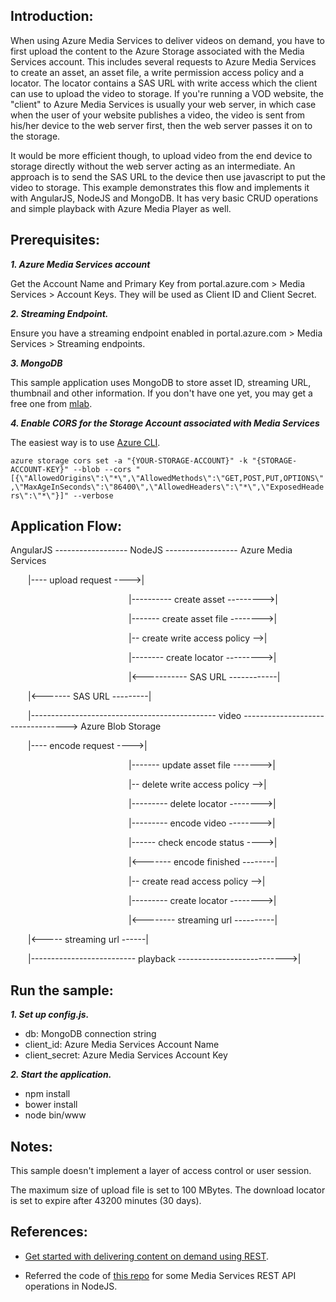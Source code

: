 ## Introduction:

When using Azure Media Services to deliver videos on demand, you have to first upload the content to the Azure Storage associated with the Media Services account. This includes several requests to Azure Media Services to create an asset, an asset file, a write permission access policy and a locator. The locator contains a SAS URL with write access which the client can use to upload the video to storage. If you're running a VOD website, the "client" to Azure Media Services is usually your web server, in which case when the user of your website publishes a video, the video is sent from his/her device to the web server first, then the web server passes it on to the storage. 

It would be more efficient though, to upload video from the end device to storage directly without the web server acting as an intermediate. An approach is to send the SAS URL to the device then use javascript to put the video to storage. This example demonstrates this flow and implements it with AngularJS, NodeJS and MongoDB. It has very basic CRUD operations and simple playback with Azure Media Player as well.

## Prerequisites:

***1. Azure Media Services account***

Get the Account Name and Primary Key from portal.azure.com > Media Services > Account Keys. They will be used as Client ID and Client Secret.

***2. Streaming Endpoint.***

Ensure you have a streaming endpoint enabled in portal.azure.com > Media Services > Streaming endpoints.

***3. MongoDB***

This sample application uses MongoDB to store asset ID, streaming URL, thumbnail and other information. If you don't have one yet, you may get a free one from [mlab](https://mlab.com/).

***4. Enable CORS for the Storage Account associated with Media Services***

The easiest way is to use [Azure CLI](https://github.com/Azure/azure-cli).

`azure storage cors set -a "{YOUR-STORAGE-ACCOUNT}" -k "{STORAGE-ACCOUNT-KEY}" --blob --cors "[{\"AllowedOrigins\":\"*\",\"AllowedMethods\":\"GET,POST,PUT,OPTIONS\",\"MaxAgeInSeconds\":\"86400\",\"AllowedHeaders\":\"*\",\"ExposedHeaders\":\"*\"}]" --verbose`

## Application Flow:

AngularJS  ------------------  NodeJS  ------------------  Azure Media Services
 

&emsp;&emsp;|---- upload request ---->|

&emsp;&emsp;&emsp;&emsp;&emsp;&emsp;&emsp;&emsp;&emsp;&emsp;&emsp;&emsp;&emsp;&ensp;|---------- create asset --------->|

&emsp;&emsp;&emsp;&emsp;&emsp;&emsp;&emsp;&emsp;&emsp;&emsp;&emsp;&emsp;&emsp;&ensp;|------- create asset file -------->| 

&emsp;&emsp;&emsp;&emsp;&emsp;&emsp;&emsp;&emsp;&emsp;&emsp;&emsp;&emsp;&emsp;&ensp;|-- create write access policy -->|

&emsp;&emsp;&emsp;&emsp;&emsp;&emsp;&emsp;&emsp;&emsp;&emsp;&emsp;&emsp;&emsp;&ensp;|-------- create locator --------->|

&emsp;&emsp;&emsp;&emsp;&emsp;&emsp;&emsp;&emsp;&emsp;&emsp;&emsp;&emsp;&emsp;&ensp;|<----------- SAS URL ------------|

&emsp;&emsp;|<------- SAS URL ---------|

&emsp;&emsp;|---------------------------------------------- video ----------------------------------> Azure Blob Storage

&emsp;&emsp;|---- encode request ---->|

&emsp;&emsp;&emsp;&emsp;&emsp;&emsp;&emsp;&emsp;&emsp;&emsp;&emsp;&emsp;&emsp;&ensp;|------- update asset file ------->|

&emsp;&emsp;&emsp;&emsp;&emsp;&emsp;&emsp;&emsp;&emsp;&emsp;&emsp;&emsp;&emsp;&ensp;|-- delete write access policy -->|

&emsp;&emsp;&emsp;&emsp;&emsp;&emsp;&emsp;&emsp;&emsp;&emsp;&emsp;&emsp;&emsp;&ensp;|--------- delete locator -------->|

&emsp;&emsp;&emsp;&emsp;&emsp;&emsp;&emsp;&emsp;&emsp;&emsp;&emsp;&emsp;&emsp;&ensp;|--------- encode video -------->|

&emsp;&emsp;&emsp;&emsp;&emsp;&emsp;&emsp;&emsp;&emsp;&emsp;&emsp;&emsp;&emsp;&ensp;|------ check encode status ---->|

&emsp;&emsp;&emsp;&emsp;&emsp;&emsp;&emsp;&emsp;&emsp;&emsp;&emsp;&emsp;&emsp;&ensp;|<------- encode finished --------|

&emsp;&emsp;&emsp;&emsp;&emsp;&emsp;&emsp;&emsp;&emsp;&emsp;&emsp;&emsp;&emsp;&ensp;|-- create read access policy -->|

&emsp;&emsp;&emsp;&emsp;&emsp;&emsp;&emsp;&emsp;&emsp;&emsp;&emsp;&emsp;&emsp;&ensp;|--------- create locator -------->|

&emsp;&emsp;&emsp;&emsp;&emsp;&emsp;&emsp;&emsp;&emsp;&emsp;&emsp;&emsp;&emsp;&ensp;|<-------- streaming url ----------|

&emsp;&emsp;|<----- streaming url ------|

&emsp;&emsp;|-------------------------- playback --------------------------->|

## Run the sample:

***1. Set up config.js.***

- db: MongoDB connection string
- client_id: Azure Media Services Account Name
- client_secret: Azure Media Services Account Key

***2. Start the application.***

- npm install
- bower install
- node bin/www


## Notes:

This sample doesn't implement a layer of access control or user session. 

The maximum size of upload file is set to 100 MBytes. The download locator is set to expire after 43200 minutes (30 days).

## References:

- [Get started with delivering content on demand using REST](https://docs.microsoft.com/en-us/azure/media-services/media-services-rest-get-started).

- Referred the code of [this repo](https://github.com/fritzy/node-azure-media) for some Media Services REST API operations in NodeJS.
